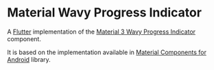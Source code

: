 # Material Wavy Progress Indicator

A [Flutter][flutter] implementation of the [Material 3 Wavy Progress Indicator][material-progress-indicator] component.

It is based on the implementation available in [Material Components for Android][material-components-android] library.

[flutter]: https://flutter.dev
[material-progress-indicator]: https://m3.material.io/components/progress-indicators
[material-components-android]: https://github.com/material-components/material-components-android/tree/master/lib/java/com/google/android/material/progressindicator

